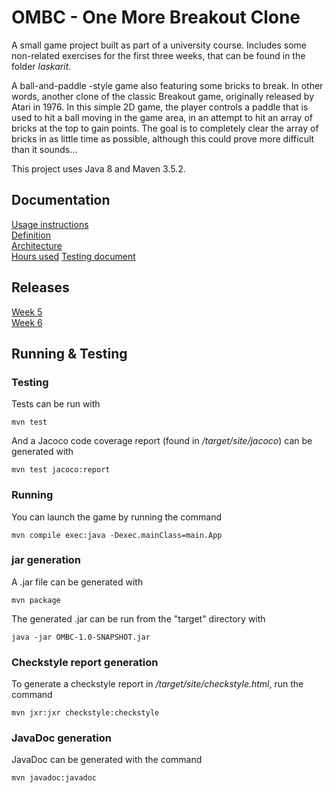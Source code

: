 # OMBC - One More Breakout Clone

A small game project built as part of a university course. Includes some non-related exercises for the first three weeks, that can be found in the folder *laskarit*.

A ball-and-paddle -style game also featuring some bricks to break. In other words, another clone of the classic Breakout game, originally released by Atari in 1976. In this simple 2D game, the player controls a paddle that is used to hit a ball moving in the game area, in an attempt to hit an array of bricks at the top to gain points. The goal is to completely clear the array of bricks in as little time as possible, although this could prove more difficult than it sounds...

This project uses Java 8 and Maven 3.5.2.

## Documentation

[Usage instructions](https://github.com/Jonkke/ot-harkkatyo/blob/master/documentation/usage_instructions.md)  
[Definition](https://github.com/Jonkke/ot-harkkatyo/blob/master/documentation/definition.md)  
[Architecture](https://github.com/Jonkke/ot-harkkatyo/blob/master/documentation/architecture.md)  
[Hours used](https://github.com/Jonkke/ot-harkkatyo/blob/master/documentation/usedhours.md)
[Testing document](https://github.com/Jonkke/ot-harkkatyo/blob/master/documentation/testing.md)

## Releases

[Week 5](https://github.com/Jonkke/ot-harkkatyo/releases/tag/week5)  
[Week 6](https://github.com/Jonkke/ot-harkkatyo/releases/tag/week6)

## Running & Testing

### Testing

Tests can be run with
```
mvn test
```
And a Jacoco code coverage report (found in */target/site/jacoco*) can be generated with
```
mvn test jacoco:report
```

### Running

You can launch the game by running the command
```
mvn compile exec:java -Dexec.mainClass=main.App
```

### jar generation

A .jar file can be generated with
```
mvn package
```
The generated .jar can be run from the "target" directory with
```
java -jar OMBC-1.0-SNAPSHOT.jar
```

### Checkstyle report generation

To generate a checkstyle report in */target/site/checkstyle.html*, run the command
```
mvn jxr:jxr checkstyle:checkstyle
```

### JavaDoc generation

JavaDoc can be generated with the command
```
mvn javadoc:javadoc
```
